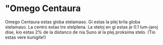 # "Omego Centaura

Omego Centaura estas globa stelamaso. Gi estas la plej brila globa stelamaso. La
centro estas tre stelplena. La steloj en gi estas je 0.1 lum-jaroj dise, kio
estas 2% de la distanco de nia Suno al la plej proksima stelo. (Tio estas vere
kunigite!)
